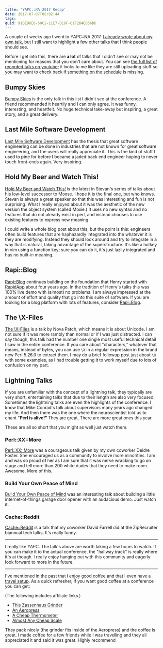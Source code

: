 ```yaml
---
title: 'YAPC::NA 2017 Recap'
date: 2017-07-07T08:02:44
tags: 
guid: 91BED8E8-60C2-11E7-B18F-C1F2B4E056DD
---
```

A couple of weeks ago I went to YAPC::NA 2017.  [I already wrote about my own
talk][last], but I still want to highlight a few other talks that I think people
should see.

<!--more-->

Before I get into this, there are **a lot** of talks that I didn't see or may
not be mentioning for reasons that you don't care about.  You can see [the full
list of recorded talks on youtube][recorded]; it looks to me like they are still
uploading stuff so you may want to check back if [something on the
schedule][sched] is missing.

## Bumpy Skies

[Bumpy Skies][skiesyt] is the only talk in this list I didn't see at the
conference.  A friend recommended it heartily and I can only agree.  It was
funny, interesting, and heartfelt.  No huge technical take-away but inspiring, a
great story, and a great delivery.

## Last Mile Software Development

[Last Mile Software Development][lastyt] has the thesis that great software
engineering can be done in industries that are not known for great software
engineering, and the users will really appreciate it.  This is the kind of stuff
I used to pine for before I became a jaded back end engineer hoping to never
touch front-ends again.  Very inspiring.

## Hold My Beer and Watch This!

[Hold My Beer and Watch This!][beeryt] is the latest in Stevan's series of talks
about his low-level successor to Moose.  I hope it is the final one, but who
knows.  Stevan is always a great speaker so that this was interesting and fun is
not surprising.  What I really enjoyed about it was the aesthetic of the new
version the object system (called Moxie.)  It uses no new syntax and no features
that do not already exist in perl, and instead chooses to use existing features
to express new meaning.

I could write a whole blog post about this, but the point is this: engineers
often build features that are haphazardly integrated into the whatever it is
they are modifying. Instead they should look around and try to integrate in a
way that is natural, taking advantage of the superstructure.  It's like a hotkey
in vim using a function key; sure you can do it, it's just lazily integrated and
has no built-in meaning.

## Rapi::Blog

[Rapi::Blog][rapiyt] continues building on the foundation that Henry started
with [RapidApp][rapidapp] about four years ago.  In the tradition of Henry's
talks this was 100% live demo with (almost) no problems.  I am always impressed
at the amount of effort and quality that go into this suite of software.  If you
are looking for a blog platform with lots of features, consider
[Rapi::Blog][blog].

## The \X-Files

[The \X-Files][xyt] is a talk by Nova Patch, which means it is about Unicode.  I
am not sure if it was more rambly than normal or if I was just distracted.  I
can say though, this talk had the number one single most useful technical detail
I saw in the entire conference.  If you care about "characters," whatever that
means, instead of bytes, you can use `\X` in a regular expression in the brand
new Perl 5.26.0 to extract them.  I may do a brief followup post just about `\X`
with some examples, as I had trouble getting it to work myself due to lots of
confusion on my part.

## Lightning Talks

If you are unfamiliar with the concept of a lightning talk, they typically are
very short, entertaining talks that due to their length are also very focused.
Sometimes the lightning talks are even the highlights of the conference. I know
that Mike Conrad's talk about supervisors many years ago changed my life. And
then there was the one where the neuroscientist told us to chant **"Perl is
alive!"**  They are great.  There are more great ones this year.

These are all so short that you might as well just watch them.

### Perl::XX::More

[Perl::XX::More][psayt] was a courageous talk given by my own coworker Deidre
Foster.  She encouraged us as a community to involve more minorities.  I am and
was so proud of her as I am sure that it was nerve wracking to go on stage and
tell more than 200 white dudes that they need to make room.  Awesome.  More of
this.

### Build Your Own Peace of Mind

[Build Your Own Peace of Mind][demoyt] was an interesting talk about building a
little internet-of-things garage door opener with an audacious demo.  Just watch
it.

### Cache::Reddit

[Cache::Reddit][cacheyt] is a talk that my coworker David Farrell did at the
ZipRecruiter biannual tech talks.  It's really funny.

---

I really like YAPC.  The talk's above are worth taking a few hours to watch.  If
you can make it to the actual conference, the "hallway track" is really where
it's at though.  I really enjoy hanging out with this community and eagerly look
forward to more in the future.

---

I've mentioned in the past that [I enjoy good coffee][coffee] and that [I even
have a travel setup][travel].  As a quick refresher, if you want good coffee at
a conference you can get:

(The following includes affiliate links.)

 * <a target="_blank" href="https://www.amazon.com/gp/product/B004YIBVZM/ref=as_li_tl?ie=UTF8&camp=1789&creative=9325&creativeASIN=B004YIBVZM&linkCode=as2&tag=afoolishmanif-20&linkId=84ee2fe0e42c1d561709230110c97d6f">This Zassenhaus Grinder</a><img src="//ir-na.amazon-adsystem.com/e/ir?t=afoolishmanif-20&l=am2&o=1&a=B004YIBVZM" width="1" height="1" border="0" alt="" style="border:none !important; margin:0px !important;" />
 * <a target="_blank" href="https://www.amazon.com/gp/product/B0047BIWSK/ref=as_li_tl?ie=UTF8&camp=1789&creative=9325&creativeASIN=B0047BIWSK&linkCode=as2&tag=afoolishmanif-20&linkId=cf9d9dbf2d439a8bd7cef342923f96da">An Aeropress</a><img src="//ir-na.amazon-adsystem.com/e/ir?t=afoolishmanif-20&l=am2&o=1&a=B0047BIWSK" width="1" height="1" border="0" alt="" style="border:none !important; margin:0px !important;" />
 * <a target="_blank" href="https://www.amazon.com/gp/product/B00004XSC4/ref=as_li_tl?ie=UTF8&camp=1789&creative=9325&creativeASIN=B00004XSC4&linkCode=as2&tag=afoolishmanif-20&linkId=cf82eafce51f3e65725f76d355e7fb44">A Cheap Thermometer</a><img src="//ir-na.amazon-adsystem.com/e/ir?t=afoolishmanif-20&l=am2&o=1&a=B00004XSC4" width="1" height="1" border="0" alt="" style="border:none !important; margin:0px !important;" />
 * <a target="_blank" href="https://www.amazon.com/gp/product/B003STEJ4S/ref=as_li_tl?ie=UTF8&camp=1789&creative=9325&creativeASIN=B003STEJ4S&linkCode=as2&tag=afoolishmanif-20&linkId=3e09174fc08debd659c2361682ce0dd7">Almost Any Cheap Scale</a><img src="//ir-na.amazon-adsystem.com/e/ir?t=afoolishmanif-20&l=am2&o=1&a=B003STEJ4S" width="1" height="1" border="0" alt="" style="border:none !important; margin:0px !important;" />

They pack nicely (the grinder fits inside of the Aeropress) and the coffee is
great.  I made coffee for a few friends while I was travelling and they all
appreciated it and said it was great.  Highly recommend

[last]: /posts/scalability-reliability-and-performance-at-ziprecruiter/
[lastyt]: https://www.youtube.com/watch?v=Kdc9sj8P9Ys
[demoyt]: https://www.youtube.com/watch?v=aJc5yYONBBc
[cacheyt]: https://www.youtube.com/watch?v=ZT4BJEIu-SY
[psayt]: https://www.youtube.com/watch?v=7N3dR2y3Fi8
[rapiyt]: https://www.youtube.com/watch?v=5s_eSYwXDwM
[beeryt]: https://www.youtube.com/watch?v=w5U7eoeuO90
[xyt]: https://www.youtube.com/watch?v=m7HJ0W5wft0
[recorded]: https://www.youtube.com/playlist?list=PLA9_Hq3zhoFxdSVDA4v9Af3iutQxLI14m
[sched]: www.perlconference.us/tpc-2017-dc/talks/
[skiesyt]: https://www.youtube.com/watch?v=N4JNYCjerNM
[rapidapp]: https://metacpan.org/pod/RapidApp
[blog]: https://metacpan.org/pod/Rapi::Blog
[travel]: /posts/diy-coffee-roasting-and-coffee-setup/#travel-setup
[coffee]: /posts/diy-coffee-roasting-and-coffee-setup/
